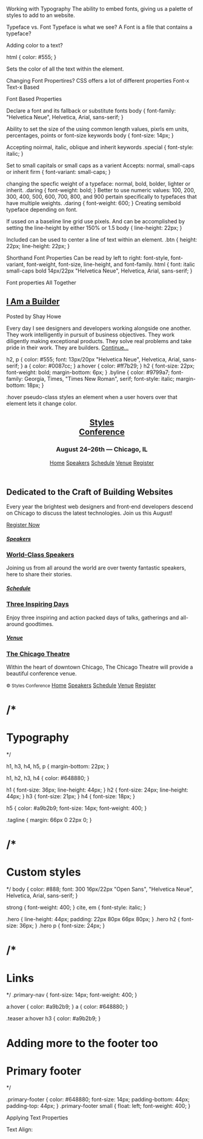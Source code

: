 Working with Typography
The ability to embed fonts, giving us a palette of styles to add to an website.

Typeface vs. Font
Typeface is what we see?
A Font is a file that contains a typeface? 

Adding color to a text?

html {
  color: #555;
}

Sets the color of all the text within the element.

Changing Font Propertires?
CSS offers a lot of different properties
Font-x Text-x Based

Font Based Properties

Declare a font and its fallback or substitute fonts
body {
  font-family: "Helvetica Neue", Helvetica, Arial, sans-serif;
}

Ability to set the size of the using common length values, pixrls em units, percentages, points or font-size keywords
body {
  font-size: 14px;
}

Accepting noirmal, italic, oblique and inherit keywords
.special {
  font-style: italic;
}

Set to small capitals or small caps as a varient 
Accepts: normal, small-caps or inherit
firm {
  font-variant: small-caps;
}

changing the specfic weight of a typeface: normal, bold, bolder, lighter or inherit.
.daring {
  font-weight: bold;
}
Better to use numeric values: 100, 200, 300, 400, 500, 600, 700, 800, and 900 pertain specifically to typefaces that have multiple weights.
.daring {
  font-weight: 600;
}
Creating semibold typeface depending on font.

If ussed on a baseline line grid use pixels. And can be accomplished by setting the line-height by either 150% or 1.5
body {
  line-height: 22px;
}

Included can be used to center a line of text within an element.
.btn {
  height: 22px;
  line-height: 22px;
}

Shorthand Font Properties
Can be read by left to right: font-style, font-variant, font-weight, font-size, line-height, and font-family.
html {
  font: italic small-caps bold 14px/22px "Helvetica Neue", Helvetica, Arial, sans-serif;
}

Font properties All Together

<h2><a href="#">I Am a Builder</a></h2>

<p class="byline">Posted by Shay Howe</p>

<p>Every day I see designers and developers working alongside one another. They work intelligently in pursuit of business objectives. They work diligently making exceptional products. They solve real problems and take pride in their work. They are builders. <a href="#">Continue&#8230;</a></p>

h2,
p {
  color: #555;
  font: 13px/20px "Helvetica Neue", Helvetica, Arial, sans-serif;
}
a {
  color: #0087cc;
}
a:hover {
  color: #ff7b29;
}
h2 {
  font-size: 22px;
  font-weight: bold;
  margin-bottom: 6px;
}
.byline {
  color: #9799a7;
  font-family: Georgia, Times, "Times New Roman", serif;
  font-style: italic;
  margin-bottom: 18px;
}

 :hover pseudo-class styles an element when a user hovers over that element lets it change color.

<!DOCTYPE html>
<html lang="en">
  <head>
  <meta charset="utf-8">
  <title>Styles Conference</title>
  <link rel="stylesheet" href="./assets/stylesheets/main.css">
</head>
  <body>
  <header class="container group">
  <section class="container" >
    <h1 class="logo">
  <a href="index.html">Styles <br> Conference</a>
  </h1>
  </section>
  <h3 class="tagline">August 24&ndash;26th &mdash; Chicago, IL</h3>

  
   <nav class="primary-nav">
    <a href="index.html" >Home</a>
    <a href="speakers.html">Speakers</a>
    <a href="schedule.html">Schedule</a>
    <a href="venue.html">Venue</a>
    <a href="register.html" >Register</a>
  </nav>

</header>
<section class="hero container">
  <h2>Dedicated to the Craft of Building Websites</h2>
  <p>Every year the brightest web designers and front-end developers descend on Chicago to discuss the latest technologies. Join us this August!</p>
   <a href="register.html" class="btn btn-alt">Register Now</a>
</section>

<section class="grid">
  <!-- Speakers -->
  <section class="teaser col-1-3">
  <a href="speakers.html">
    <h5>Speakers</h5>
    <h3>World-Class Speakers</h3>
      </a>
<p>Joining us from all around the world are over twenty fantastic speakers, here to share their stories.</</p>
</section><!--Schedule--><section class="teaser col-1-3">
  <a href="schedule.html">
    <h5>Schedule</h5>
    <h3>Three Inspiring Days</h3>
      </a>
<p>Enjoy three inspiring and action packed days of talks, gatherings and all-around goodtimes.</p>
</section><!--Venue--><section class="teaser col-1-3">
  <a href="venue.html">
    <h5>Venue</h5>
    <h3>The Chicago Theatre</h3>
      </a>
<p>Within the heart of downtown Chicago, The Chicago Theatre will provide a beautiful conference venue.</p></section>
</section>

<footer class="primary-footer container group">
  <small>&copy; Styles Conference</small>
  <a href="index.html">Home</a>
    <a href="speakers.html">Speakers</a>
    <a href="schedule.html">Schedule</a>
    <a href="venue.html">Venue</a>
    <a href="register.html">Register</a>
  </nav>
</footer>
</body>
</html>


/*
  ========================================
  Typography
  ========================================
*/

h1, h3, h4, h5, p {
  margin-bottom: 22px;
}

h1, h2, h3, h4 {
  color: #648880;
}

h1 {
  font-size: 36px;
  line-height: 44px;
}
h2 {
  font-size: 24px;
  line-height: 44px;
}
h3 {
  font-size: 21px;
}
h4 {
  font-size: 18px;
}

h5 {
  color: #a9b2b9;
  font-size: 14px;
  font-weight: 400;
}

.tagline {
  margin: 66px 0 22px 0;
}



/*
  ========================================
  Custom styles
  ========================================
*/
body {
  color: #888;
  font: 300 16px/22px "Open Sans", "Helvetica Neue", Helvetica, Arial, sans-serif;
}

strong {
  font-weight: 400;
}
cite, em {
  font-style: italic;
}

.hero {
  line-height: 44px;
  padding: 22px 80px 66px 80px;
}
.hero h2 {
  font-size: 36px;
}
.hero p {
  font-size: 24px;
}

/*
  ========================================
  Links
  ========================================
*/
.primary-nav {
  font-size: 14px;
  font-weight: 400;
}

a:hover {
  color: #a9b2b9;
}
a {
  color: #648880;
}

.teaser a:hover h3 {
  color: #a9b2b9;
}

Adding more to the footer too
  ========================================
  Primary footer
  ========================================
*/

.primary-footer {
  color: #648880;
  font-size: 14px;
  padding-bottom: 44px;
  padding-top: 44px;
}
.primary-footer small {
  float: left;
  font-weight: 400;
}

Applying Text Properties 

Text Align: 

